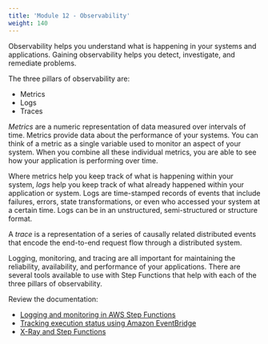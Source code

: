 ```yaml
---
title: 'Module 12 - Observability'
weight: 140
---
```

Observability helps you understand what is happening in your systems and applications. Gaining observability helps you detect, investigate, and remediate problems.

The three pillars of observability are:
- Metrics
- Logs
- Traces

*Metrics* are a numeric representation of data measured over intervals of time. Metrics provide data about the performance of your systems. You can think of a metric as a single variable used to monitor an aspect of your system. When you combine all these individual metrics, you are able to see how your application is performing over time.

Where metrics help you keep track of what is happening within your system, *logs* help you keep track of what already happened within your application or system. Logs are time-stamped records of events that include failures, errors, state transformations, or even who accessed your system at a certain time. Logs can be in an unstructured, semi-structured or structure format.

A *trace* is a representation of a series of causally related distributed events that encode the end-to-end request flow through a distributed system.

Logging, monitoring, and tracing are all important for maintaining the reliability, availability, and performance of your applications. There are several tools available to use with Step Functions that help with each of the three pillars of observability. 

Review the documentation:
- [Logging and monitoring in AWS Step Functions](https://docs.aws.amazon.com/step-functions/latest/dg/monitoring-logging.html)
- [Tracking execution status using Amazon EventBridge](https://docs.aws.amazon.com/step-functions/latest/dg/cw-events.html)
- [X-Ray and Step Functions](https://docs.aws.amazon.com/step-functions/latest/dg/concepts-xray-tracing.html)


